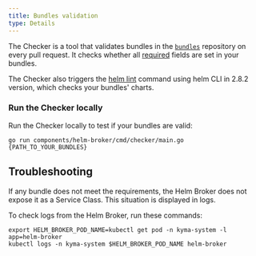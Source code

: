 ```yaml
---
title: Bundles validation
type: Details
---
```


The Checker is a tool that validates bundles in the [`bundles`](https://github.com/kyma-project/bundles) repository on every pull request. It checks whether all [required](#details-create-a-bundle) fields are set in your bundles.

The Checker also triggers the [helm lint](https://helm.sh/docs/helm/#helm-lint) command using helm CLI in 2.8.2 version, which checks your bundles' charts.

### Run the Checker locally

Run the Checker locally to test if your bundles are valid:
```
go run components/helm-broker/cmd/checker/main.go {PATH_TO_YOUR_BUNDLES}
```

## Troubleshooting

If any bundle does not meet the requirements, the Helm Broker does not expose it as a Service Class. This situation is displayed in logs.

To check logs from the Helm Broker, run these commands:

```
export HELM_BROKER_POD_NAME=kubectl get pod -n kyma-system -l app=helm-broker
kubectl logs -n kyma-system $HELM_BROKER_POD_NAME helm-broker
```
